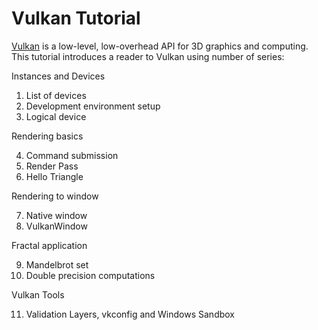 # Vulkan Tutorial

[Vulkan](https://vulkan.org) is a low-level, low-overhead API for 3D graphics and computing. This tutorial introduces a reader to Vulkan using number of series:

Instances and Devices

1. List of devices
2. Development environment setup
3. Logical device

Rendering basics

4. Command submission
5. Render Pass
6. Hello Triangle

Rendering to window

7. Native window
8. VulkanWindow

Fractal application

9. Mandelbrot set
10. Double precision computations

Vulkan Tools

11. Validation Layers, vkconfig and Windows Sandbox

